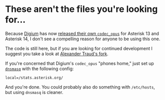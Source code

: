 # These aren't the files you're looking for...

Because [Digium](http://www.digium.com/) has now [released their own `codec_opus`](http://downloads.digium.com/pub/telephony/codec_opus/) for Asterisk 13 and Asterisk 14, I don't see a compelling reason for anyone to be using this one.

The code is still here, but if you are looking for continued development I suggest you take a look at [Alexander Traud's fork](https://github.com/traud/asterisk-opus).

If you're concerned that Digium's `codec_opus` "phones home," just set up [`dnsmasq`](http://www.thekelleys.org.uk/dnsmasq/doc.html) with the following config:

    local=/stats.asterisk.org/

And you're done. You could probably also do something with `/etc/hosts`, but using `dnsmasq` is cleaner.
